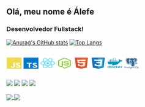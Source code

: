 ## Olá, meu nome é Álefe
### Desenvolvedor Fullstack!

 [![Anurag's GitHub stats](https://github-readme-stats-sigma-five.vercel.app/api?username=AlefeSk8&show_icons=true&theme=tokyonight)](https://github.com/AlefeSk8/github-readme-stats)
 [![Top Langs](https://github-readme-stats.vercel.app/api/top-langs/?username=AlefeSk8&layout=compact&langs_count=8&theme=tokyonight)](https://github.com/AlefeSk8/github-readme-stats)
 
<div style="display: inline_block"><br>
  <img align="center" alt="Álefe-Js" height="30" width="40" src="https://raw.githubusercontent.com/devicons/devicon/master/icons/javascript/javascript-plain.svg">
  <img align="center" alt="Álefe-Ts" height="30" width="40" src="https://raw.githubusercontent.com/devicons/devicon/master/icons/typescript/typescript-plain.svg">
  <img align="center" alt="Álefe-React" height="30" width="40" src="https://raw.githubusercontent.com/devicons/devicon/master/icons/react/react-original.svg">
  <img align="center" alt="Álefe-Node" height="30" width="40" src="https://raw.githubusercontent.com/devicons/devicon/master/icons/nodejs/nodejs-original.svg">
  <img align="center" alt="Álefe-HTML" height="30" width="40" src="https://raw.githubusercontent.com/devicons/devicon/master/icons/html5/html5-original.svg">
  <img align="center" alt="Álefe-CSS" height="30" width="40" src="https://raw.githubusercontent.com/devicons/devicon/master/icons/css3/css3-original.svg">
  <img align="center" alt="Álefe-Docker" height="30" width="40" src="https://raw.githubusercontent.com/devicons/devicon/master/icons/docker/docker-plain-wordmark.svg">
   <img align="center" alt="Álefe-Postgres" height="30" width="40" src="https://raw.githubusercontent.com/devicons/devicon/master/icons/postgresql/postgresql-plain-wordmark.svg">
</div>
  
  ##
 
<div>
 <a href="https://alefesk8.github.io" target="_blank"><img src="https://img.shields.io/badge/website-000000?style=for-the-badge&logo=About.me&logoColor=white" target="_blank"></a>
 <a href="https://www.linkedin.com/in/alefe-kouichi-araujo-mikawa/" target="_blank"><img src="https://img.shields.io/badge/-LinkedIn-%230077B5?style=for-the-badge&logo=linkedin&logoColor=white" target="_blank"></a>
 <a href="https://www.instagram.com/alefe_sk8/" target="_blank"><img src="https://img.shields.io/badge/-Instagram-%23E4405F?style=for-the-badge&logo=instagram&logoColor=white" target="_blank"></a>
 <a href = "mailto:alefe_sk8@hotmail.com"><img src="https://img.shields.io/badge/-email-%23333?style=for-the-badge&logo=gmail&logoColor=white" target="_blank"></a>
</div>
<br>
<a href="https://github.com/AlefeSk8/03-DT-Money-React.js">
  <img align="center" src="https://github-readme-stats.vercel.app/api/pin/?username=AlefeSk8&repo=03-DT-Money-React.js" />
</a>
<a href="https://github.com/AlefeSk8/02-Ignite-Timer-React.js">
  <img align="center" src="https://github-readme-stats.vercel.app/api/pin/?username=AlefeSk8&repo=02-Ignite-Timer-React.js" />
</a>

